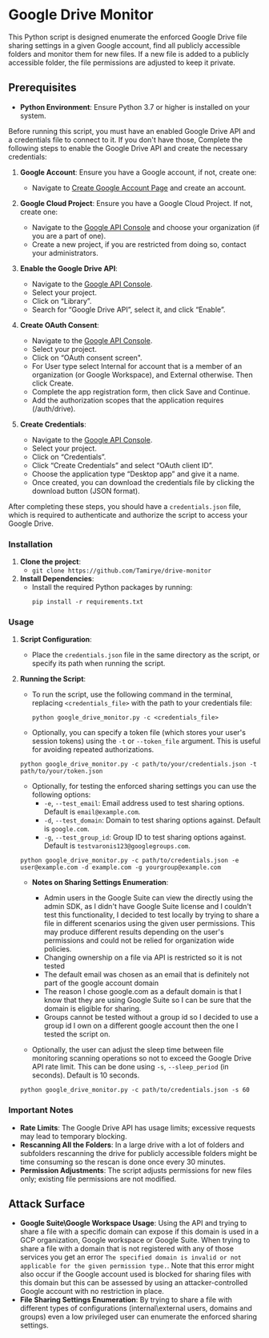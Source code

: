 # Google Drive Monitor

This Python script is designed enumerate the enforced Google Drive file sharing settings in a given Google account, find all publicly accessible folders and monitor them for new files. If a new file is added to a publicly accessible folder, the file permissions are adjusted to keep it private.

## Prerequisites

- **Python Environment**: Ensure Python 3.7 or higher is installed on your system.

Before running this script, you must have an enabled Google Drive API and a credentials file to connect to it. If you don't have those,
Complete the following steps to enable the Google Drive API and create the necessary credentials:

1. **Google Account**: Ensure you have a Google account, if not, create one:

   - Navigate to [Create Google Account Page](https://accounts.google.com/signup) and create an account.

2. **Google Cloud Project**: Ensure you have a Google Cloud Project. If not, create one:

   - Navigate to the [Google API Console](https://console.developers.google.com/) and choose your organization (if you are a part of one).
   - Create a new project, if you are restricted from doing so, contact your administrators.

3. **Enable the Google Drive API**:

   - Navigate to the [Google API Console](https://console.developers.google.com/).
   - Select your project.
   - Click on “Library”.
   - Search for “Google Drive API”, select it, and click “Enable”.

4. **Create OAuth Consent**:

   - Navigate to the [Google API Console](https://console.developers.google.com/).
   - Select your project.
   - Click on “OAuth consent screen".
   - For User type select Internal for account that is a member of an organization (or Google Workspace), and External otherwise. Then click Create.
   - Complete the app registration form, then click Save and Continue.
   - Add the authorization scopes that the application requires (/auth/drive).

5. **Create Credentials**:
   - Navigate to the [Google API Console](https://console.developers.google.com/).
   - Select your project.
   - Click on “Credentials”.
   - Click “Create Credentials” and select “OAuth client ID”.
   - Choose the application type “Desktop app” and give it a name.
   - Once created, you can download the credentials file by clicking the download button (JSON format).

After completing these steps, you should have a `credentials.json` file, which is required to authenticate and authorize the script to access your Google Drive.

### Installation

1. **Clone the project**:
   - `git clone https://github.com/Tamirye/drive-monitor`
2. **Install Dependencies**:
   - Install the required Python packages by running:
     ```
     pip install -r requirements.txt
     ```

### Usage

1. **Script Configuration**:
   - Place the `credentials.json` file in the same directory as the script, or specify its path when running the script.
2. **Running the Script**:

   - To run the script, use the following command in the terminal, replacing `<credentials_file>` with the path to your credentials file:
     ```
     python google_drive_monitor.py -c <credentials_file>
     ```
   - Optionally, you can specify a token file (which stores your user's session tokens) using the `-t` or `--token_file` argument. This is useful for avoiding repeated authorizations.

   ```
   python google_drive_monitor.py -c path/to/your/credentials.json -t path/to/your/token.json
   ```

   - Optionally, for testing the enforced sharing settings you can use the following options:
     - `-e`, `--test_email`: Email address used to test sharing options. Default is `email@example.com`.
     - `-d`, `--test_domain`: Domain to test sharing options against. Default is `google.com`.
     - `-g`, `--test_group_id`: Group ID to test sharing options against. Default is `testvaronis123@googlegroups.com`.

   ```
   python google_drive_monitor.py -c path/to/credentials.json -e user@example.com -d example.com -g yourgroup@example.com
   ```

   - **Notes on Sharing Settings Enumeration**:

     - Admin users in the Google Suite can view the directly using the admin SDK, as I didn't have Google Suite license and I couldn't test this functionality, I decided to test locally by trying to share a file in different scenarios using the given user permissions. This may produce different results depending on the user's permissions and could not be relied for organization wide policies.
     - Changing ownership on a file via API is restricted so it is not tested
     - The default email was chosen as an email that is definitely not part of the google account domain
     - The reason I chose google.com as a default domain is that I know that they are using Google Suite so I can be sure that the domain is eligible for sharing.
     - Groups cannot be tested without a group id so I decided to use a group id I own on a different google account then the one I tested the script on.

   - Optionally, the user can adjust the sleep time between file monitoring scanning operations so not to exceed the Google Drive API rate limit. This can be done using `-s`, `--sleep_period` (in seconds). Default is 10 seconds.

   ```
   python google_drive_monitor.py -c path/to/credentials.json -s 60
   ```

### Important Notes

- **Rate Limits**: The Google Drive API has usage limits; excessive requests may lead to temporary blocking.
- **Rescanning All the Folders**: In a large drive with a lot of folders and subfolders rescanning the drive for publicly accessible folders might be time consuming so the rescan is done once every 30 minutes.
- **Permission Adjustments**: The script adjusts permissions for new files only; existing file permissions are not modified.

## Attack Surface

- **Google Suite\Google Workspace Usage**: Using the API and trying to share a file with a specific domain can expose if this domain is used in a GCP organization, Google workspace or Google Suite. When trying to share a file with a domain that is not registered with any of those services you get an error `The specified domain is invalid or not applicable for the given permission type.`. Note that this error might also occur if the Google account used is blocked for sharing files with this domain but this can be assessed by using an attacker-controlled Google account with no restriction in place.
- **File Sharing Settings Enumeration**: By trying to share a file with different types of configurations (internal\external users, domains and groups) even a low privileged user can enumerate the enforced sharing settings.
